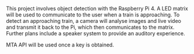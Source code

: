 This project involves object detection with the Raspberry Pi 4.
A LED matrix will be used to communicate to the user when a train is approaching. To detect an approaching train, a camera will analyse images and live video and transmit it back to the Pi, which then communicates to the matrix. Further plans include a speaker system to provide an auditory experience. 

MTA API will be used once a key is obtained.
